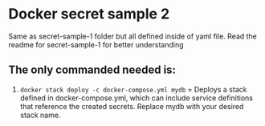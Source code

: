 # Docker secret sample 2

Same as secret-sample-1 folder but all defined inside of yaml file. Read the readme for secret-sample-1 for better understanding

## The only commanded needed is: 
1. `docker stack deploy -c docker-compose.yml mydb` = Deploys a stack defined in docker-compose.yml, which can include service definitions that reference the created secrets. Replace mydb with your desired stack name.
